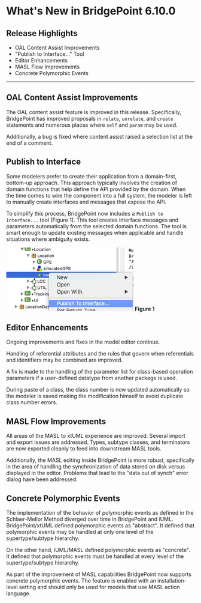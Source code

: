 What's New in BridgePoint 6.10.0
========================

Release Highlights
-------
* OAL Content Assist Improvements 
* "Publish to Interface..." Tool
* Editor Enhancements
* MASL Flow Improvements  
* Concrete Polymorphic Events

-------------------------------------------------------------------------------

OAL Content Assist Improvements
------
The OAL content assist feature is improved in this release.  Specifically, BridgePoint has improved 
proposals in `relate`, `unrelate`, and `create` statements and numerous places where `self` and `param` 
may be used.  

Additionally, a bug is fixed where content assist raised a selection list at the end of a comment.  


Publish to Interface
------
Some modelers prefer to create their application from a domain-first, bottom-up approach.  This approach typically
involves the creation of domain functions that help define the API provided by the domain.  When the time comes to
wire the component into a full system, the modeler is left to manually create interfaces and messages that expose 
the API.  

To simplify this process, BridgePoint now includes a `Publish to Interface...` tool [Figure 1].  This tool creates 
interface messages and parameters automatically from the selected domain functions.  The tool is smart enough to 
update existing messages when applicable and handle situations where ambiguity exists.

![Publish to Interface](publish_to_interface.png)
__Figure 1__  


Editor Enhancements
------
Ongoing improvements and fixes in the model editor continue.  

Handling of referential attributes and the rules that govern when referentials and identifiers may be combined are improved.   

A fix is made to the handling of the parameter list for class-based operation parameters if a user-defined 
datatype from another package is used.   

During paste of a class, the class number is now updated automatically so the modeler is saved making the modification
himself to avoid duplicate class number errors.    


MASL Flow Improvements  
------
All areas of the MASL to xtUML experience are improved. Several import and export issues are addressed. Types,
subtype classes, and terminators are now exported cleanly to feed into downstream MASL tools.   

Additionally, the MASL editing inside BridgePoint is more robust, specifically in the area of handling the 
synchronization of data stored on disk versus displayed in the editor.  Problems that lead to the "data out of synch" 
error dialog have been addressed.  


Concrete Polymorphic Events
------
The implementation of the behavior of polymorphic events as defined in the Schlaer-Mellor Method diverged over time in BridgePoint and iUML.  BridgePoint/xtUML defined polymorphic events 
as "abstract".  It defined that polymorphic events may be handled at only one level of the supertype/subtype
hierarchy.  

On the other hand, iUML/MASL defined polymorphic events as "concrete".  It defined that polymorphic events must
be handled at every level of the supertype/subtype hierarchy.  

As part of the improvement of MASL capabilities BridgePoint now supports concrete polymorphic events.  The feature
is enabled with an installation-level setting and should only be used for models that use MASL action language.   


